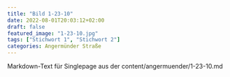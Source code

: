 ```yaml
---
title: "Bild 1-23-10"
date: 2022-08-01T20:03:12+02:00
draft: false
featured_image: "1-23-10.jpg"
tags: ["Stichwort 1", "Stichwort 2"]
categories: Angermünder Straße
---
```



Markdown-Text für Singlepage aus der content/angermuender/1-23-10.md